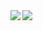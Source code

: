 <a href="https://github-readme-stats.vercel.app/api?username=v-natalia&count_private=true&hide=stars&show_icons=true&theme=dark">
  <img align="left" src="https://github-readme-stats.vercel.app/api?username=v-natalia&count_private=true&hide=stars&show_icons=true&theme=dark" />
</a>
<a href="https://github-readme-stats.vercel.app/api/top-langs/?username=v-natalia&theme=dark">
  <img align="left" src="https://github-readme-stats.vercel.app/api/top-langs/?username=v-natalia&theme=dark" />
</a>
<!--
**v-natalia/v-natalia** is a ✨ _special_ ✨ repository because its `README.md` (this file) appears on your GitHub profile.

Here are some ideas to get you started:

- 🔭 I’m currently working on ...
- 🌱 I’m currently learning ...
- 👯 I’m looking to collaborate on ...
- 🤔 I’m looking for help with ...
- 💬 Ask me about ...
- 📫 How to reach me: ...
- 😄 Pronouns: ...
- ⚡ Fun fact: ...
-->
